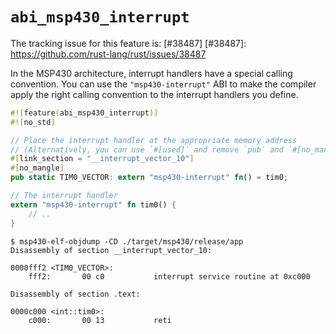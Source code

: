 # `abi_msp430_interrupt`

The tracking issue for this feature is: [#38487]
[#38487]: https://github.com/rust-lang/rust/issues/38487

In the MSP430 architecture, interrupt handlers have a special calling
convention. You can use the `"msp430-interrupt"` ABI to make the compiler apply
the right calling convention to the interrupt handlers you define.


<!-- NOTE(ignore) this example is specific to the msp430 target -->

``` rust
#![feature(abi_msp430_interrupt)]
#![no_std]

// Place the interrupt handler at the appropriate memory address
// (Alternatively, you can use `#[used]` and remove `pub` and `#[no_mangle]`)
#[link_section = "__interrupt_vector_10"]
#[no_mangle]
pub static TIM0_VECTOR: extern "msp430-interrupt" fn() = tim0;

// The interrupt handler
extern "msp430-interrupt" fn tim0() {
    // ..
}
```

```shell
$ msp430-elf-objdump -CD ./target/msp430/release/app
Disassembly of section __interrupt_vector_10:

0000fff2 <TIM0_VECTOR>:
    fff2:       00 c0           interrupt service routine at 0xc000

Disassembly of section .text:

0000c000 <int::tim0>:
    c000:       00 13           reti
```
